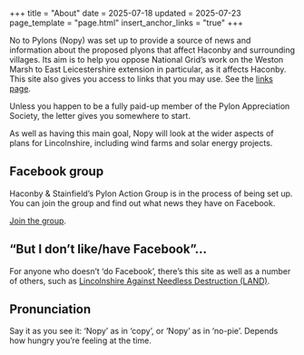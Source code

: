 +++
title = "About"
date = 2025-07-18
updated = 2025-07-23
page_template = "page.html"
insert_anchor_links = "true"
+++

No to Pylons (Nopy) was set up to provide a source of news and information about the proposed plyons that affect Haconby and surrounding villages. Its aim is to help you oppose National Grid’s work on the Weston Marsh to East Leicestershire extension in particular, as it affects Haconby. This site also gives you access to links that you may use. See the [links page](/links).

Unless you happen to be a fully paid-up member of the Pylon Appreciation Society, the letter gives you somewhere to start.

As well as having this main goal, Nopy will look at the wider aspects of plans for Lincolnshire, including wind farms and solar energy projects. 

## Facebook group

Haconby & Stainfield’s Pylon Action Group is in the process of being set up. You can join the group and find out what news they have on Facebook.

[Join the group](https://www.facebook.com/groups/1400754671211902).

## “But I don’t like/have Facebook”…

For anyone who doesn’t ‘do Facebook’, there’s this site as well as a number of others, such as [Lincolnshire Against Needless Destruction (LAND)](https://www.lincsland.co.uk).

## Pronunciation

Say it as you see it: ‘Nopy’ as in ‘copy’, or ‘Nopy’ as in ‘no-pie’. Depends how hungry you’re feeling at the time. 